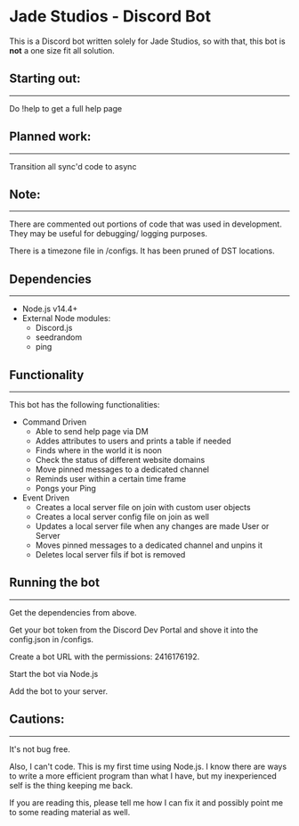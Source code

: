 # Jade Studios - Discord Bot

This is a Discord bot written solely for Jade Studios, so with that, this bot is **not** a one size fit all solution.

## Starting out:
---
Do !help to get a full help page

## Planned work:
---
Transition all sync'd code to async

## Note:
---
There are commented out portions of code that was used in development. They may be useful for debugging/ logging purposes.

There is a timezone file in /configs. It has been pruned of DST locations. 

## Dependencies
---
* Node.js v14.4+
* External Node modules:
    * Discord.js
    * seedrandom
    * ping

## Functionality
---
This bot has the following functionalities:
* Command Driven
    * Able to send help page via DM
    * Addes attributes to users and prints a table if needed
    * Finds where in the world it is noon 
    * Check the status of different website domains
    * Move pinned messages to a dedicated channel
    * Reminds user within a certain time frame
    * Pongs your Ping
* Event Driven
    * Creates a local server file on join with custom user objects
    * Creates a local server config file on join as well
    * Updates a local server file when any changes are made User or Server
    * Moves pinned messages to a dedicated channel and unpins it
    * Deletes local server fils if bot is removed

## Running the bot
---
Get the dependencies from above. 

Get your bot token from the Discord Dev Portal and shove it into the config.json in /configs. 

Create a bot URL with the permissions: 2416176192. 

Start the bot via Node.js

Add the bot to your server.

## Cautions:
---
It's not bug free.

Also, I can't code. This is my first time using Node.js. I know there are ways to write a more efficient program than what I have, but my inexperienced self is the thing keeping me back.

If you are reading this, please tell me how I can fix it and possibly point me to some reading material as well. 
